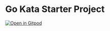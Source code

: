 # Go Kata Starter Project

[![Open in Gitpod](https://gitpod.io/button/open-in-gitpod.svg)](https://gitpod.io/#https://github.com/savoisn/golang-kata-starter)

